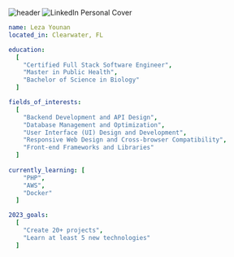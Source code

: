 ![header](https://capsule-render.vercel.app/api?type=waving&color=gradient&customColorList=0,2,2,5,20&height=100&text=Hello%20World&section=header&fontSize=40)
![LinkedIn Personal Cover](https://github.com/ItsLezaY/ItsLezaY/assets/140553267/d2427638-0c41-4f86-a262-ab382a3b71ba)

```yaml
name: Leza Younan
located_in: Clearwater, FL

education:
  [
    "Certified Full Stack Software Engineer",
    "Master in Public Health",
    "Bachelor of Science in Biology"
  ]

fields_of_interests:
  [
    "Backend Development and API Design",
    "Database Management and Optimization",
    "User Interface (UI) Design and Development",
    "Responsive Web Design and Cross-browser Compatibility",
    "Front-end Frameworks and Libraries"
  ]
  
currently_learning: [
    "PHP",
    "AWS",
    "Docker"
  ]

2023_goals:
  [
    "Create 20+ projects",
    "Learn at least 5 new technologies"
  ]
```
